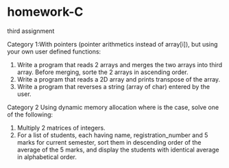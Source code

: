 # homework-C
third assignment

Category 1:With pointers (pointer arithmetics instead of array[i]), but using your own user defined functions:
1. Write a program that reads 2 arrays and merges the two arrays into third array. Before merging, sorte the 2 arrays in ascending order.
2. Write a program that reads a 2D array and prints transpose of the array.
3. Write a program that reverses a string (array of char) entered by the user. 

Category 2 Using dynamic memory allocation where is the case, solve one of the following:
1. Multiply 2 matrices of integers.
2. For a list of students, each having name, registration_number and 5 marks for current semester, sort them in descending order of the average of the 5 marks, and display the students with identical average in alphabetical order.